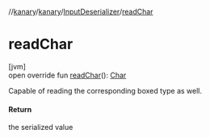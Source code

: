 //[kanary](../../../index.md)/[kanary](../index.md)/[InputDeserializer](index.md)/[readChar](read-char.md)

# readChar

[jvm]\
open override fun [readChar](read-char.md)(): [Char](https://kotlinlang.org/api/latest/jvm/stdlib/kotlin/-char/index.html)

Capable of reading the corresponding boxed type as well.

#### Return

the serialized value
